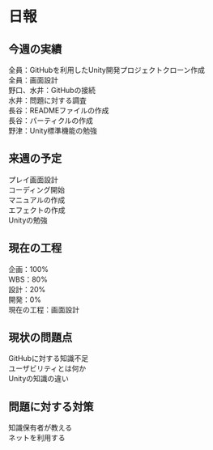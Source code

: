 # 日報
## 今週の実績<br>
全員：GitHubを利用したUnity開発プロジェクトクローン作成<br>
全員：画面設計<br>
野口、水井：GitHubの接続<br>
水井：問題に対する調査<br>
長谷：READMEファイルの作成<br>
長谷：パーティクルの作成<br>
野津：Unity標準機能の勉強<br>

## 来週の予定<br>
プレイ画面設計<br>
コーディング開始<br>
マニュアルの作成<br>
エフェクトの作成<br>
Unityの勉強<br>

## 現在の工程<br>
企画：100%<br>
WBS：80%<br>
設計：20%<br>
開発：0%<br>
現在の工程：画面設計<br>

## 現状の問題点<br>
GitHubに対する知識不足<br>
ユーザビリティとは何か<br>
Unityの知識の違い<br>

## 問題に対する対策<br>
知識保有者が教える<br>
ネットを利用する<br>
